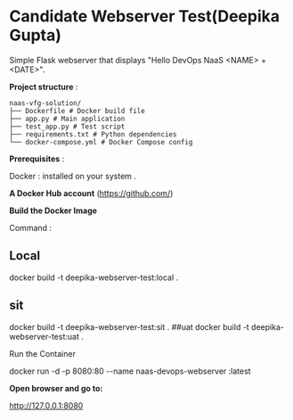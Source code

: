 # Candidate Webserver Test(Deepika Gupta)

Simple Flask webserver that displays "Hello DevOps NaaS &lt;NAME&gt; + &lt;DATE&gt;".

<B>Project structure</B> : 

```
naas-vfg-solution/
├── Dockerfile # Docker build file
├── app.py # Main application
├── test_app.py # Test script
├── requirements.txt # Python dependencies
└── docker-compose.yml # Docker Compose config
```
    
<B>Prerequisites</B> :

Docker :
 installed on your system .

<B>A Docker Hub account</B> (https://github.com/)

<B>Build the Docker Image </B>

Command :  

## Local
docker build -t deepika-webserver-test:local .
## sit
docker build -t deepika-webserver-test:sit .
##uat
docker build -t deepika-webserver-test:uat .


Run the Container

docker run -d -p 8080:80 --name naas-devops-webserver <deepika-Webserver-Test>:latest

<B>Open browser and go to:</B>

http://127.0.0.1:8080


